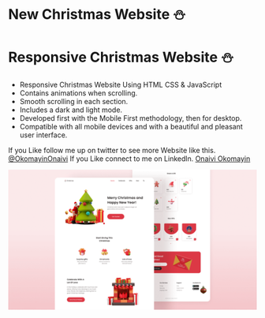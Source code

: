 # New Christmas Website ⛄️
# Responsive Christmas Website ⛄️

- Responsive Christmas Website Using HTML CSS & JavaScript
- Contains animations when scrolling.
- Smooth scrolling in each section.
- Includes a dark and light mode.
- Developed first with the Mobile First methodology, then for desktop.
- Compatible with all mobile devices and with a beautiful and pleasant user interface.

If you Like follow me up on twitter to see more Website like this. [@OkomayinOnaivi](https://twitter.com/OkomayinOnaivi)
If you Like connect to me on Linkedln. [Onaivi Okomayin](https://www.linkedin.com/in/onaivi-okomayin-732b82241/)

![preview img](/preview.png)
